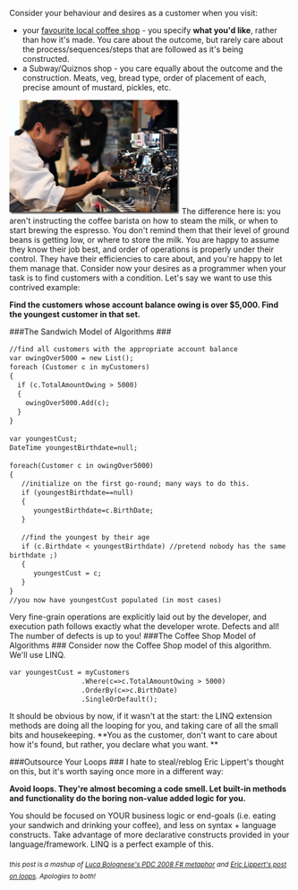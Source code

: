 <!--{Title:"Don't Micromanage Your Latte (Start Outsourcing Your Loops)", PublishedOn:"2010-01-12T01:02:11", Intro:"Consider your behaviour and desires as a customer when you visit:          a) your favourite local c"} -->

Consider your behaviour and desires as a customer when you visit:   

* your [favourite local coffee shop](blenz.com) - you specify **what you'd like**, rather than how it's made. You care about the outcome, but rarely care about the process/sequences/steps that are followed as it's being constructed.
* a Subway/Quiznos shop - you care equally about the outcome and the construction. Meats, veg, bread type, order of placement of each, precise amount of mustard, pickles, etc.

![barista](img/barista_thumb.png)
 The difference here is: you aren't instructing the coffee barista on how to steam the milk, or when to start brewing the espresso. You don't remind them that their level of ground beans is getting low, or where to store the milk. You are happy to assume they know their job best, and order of operations is properly under their control. They have their efficiencies to care about, and you're happy to let them manage that. 
Consider now your desires as a programmer when your task is to find customers with a condition. Let's say we want to use this contrived example:
    
**Find the customers whose account balance owing is over $5,000. Find the youngest customer in that set.**


###The Sandwich Model of Algorithms ###

    //find all customers with the appropriate account balance      
	var owingOver5000 = new List();
	foreach (Customer c in myCustomers)
	{
	  if (c.TotalAmountOwing > 5000)
	  {
	    owingOver5000.Add(c);
	  }
	} 
	
	var youngestCust;
	DateTime youngestBirthdate=null; 
	
	foreach(Customer c in owingOver5000)
	{
	   //initialize on the first go-round; many ways to do this.
	   if (youngestBirthdate==null)
	   {
	      youngestBirthdate=c.BirthDate;
	   } 
	
	   //find the youngest by their age
	   if (c.Birthdate < youngestBirthdate) //pretend nobody has the same birthdate ;)
	   {
	      youngestCust = c;
	   }
	}
	//you now have youngestCust populated (in most cases) 

Very fine-grain operations are explicitly laid out by the developer, and execution path follows exactly what the developer wrote. Defects and all! The number of defects is up to you! 
###The Coffee Shop Model of Algorithms ###
Consider now the Coffee Shop model of this algorithm. We'll use LINQ. 
  
    var youngestCust = myCustomers
                      .Where(c=>c.TotalAmountOwing > 5000)                    
                      .OrderBy(c=>c.BirthDate)                    
                      .SingleOrDefault(); 
                      
It should be obvious by now, if it wasn't at the start: the LINQ extension methods are doing all the looping for you, and taking care of all the small bits and housekeeping. **You as the customer, don't want to care about how it's found, but rather, you declare what you want. **

###Outsource Your Loops ###
I hate to steal/reblog Eric Lippert's thought on this, but it's worth saying once more in a different way: 

**Avoid loops. They're almost becoming a code smell. Let built-in methods and functionality do the boring non-value added logic for you.**

You should be focused on YOUR business logic or end-goals (i.e. eating your sandwich and drinking your coffee), and less on syntax + language constructs. Take advantage of more declarative constructs provided in your language/framework. LINQ is a perfect example of this. 

<sub>*this post is a mashup of [Luca Bolognese's PDC 2008 F# metaphor](http://channel9.msdn.com/pdc2008/TL11) and [Eric Lippert's post on loops](http://blogs.msdn.com/ericlippert/archive/2010/01/11/continuing-to-an-outer-loop.aspx). Apologies to both!*</sub>
